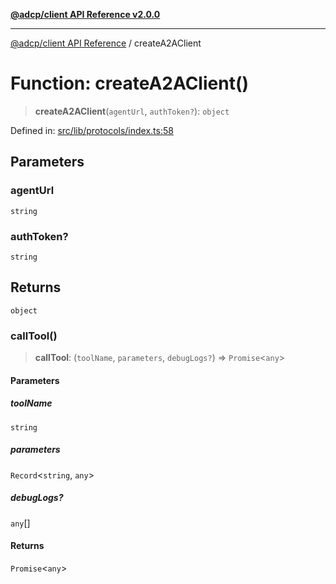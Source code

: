 [**@adcp/client API Reference v2.0.0**](../README.md)

***

[@adcp/client API Reference](../README.md) / createA2AClient

# Function: createA2AClient()

> **createA2AClient**(`agentUrl`, `authToken?`): `object`

Defined in: [src/lib/protocols/index.ts:58](https://github.com/adcontextprotocol/adcp-client/blob/add23254eadaef025ae9fbe49b40948f459b98ff/src/lib/protocols/index.ts#L58)

## Parameters

### agentUrl

`string`

### authToken?

`string`

## Returns

`object`

### callTool()

> **callTool**: (`toolName`, `parameters`, `debugLogs?`) => `Promise`\<`any`\>

#### Parameters

##### toolName

`string`

##### parameters

`Record`\<`string`, `any`\>

##### debugLogs?

`any`[]

#### Returns

`Promise`\<`any`\>

